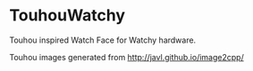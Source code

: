 # TouhouWatchy

Touhou inspired Watch Face for Watchy hardware.

Touhou images generated from http://javl.github.io/image2cpp/
